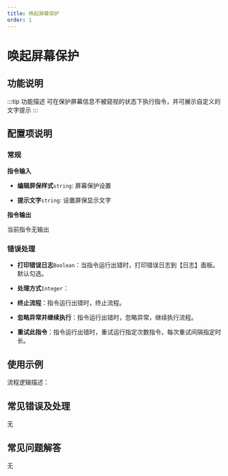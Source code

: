 ```yaml
---
title: 唤起屏幕保护
order: 1
---
```


# 唤起屏幕保护

## 功能说明

:::tip 功能描述
可在保护屏幕信息不被窥视的状态下执行指令，并可展示自定义的文字提示
:::

## 配置项说明

### 常规

**指令输入**

- **编辑屏保样式**`string`: 屏幕保护设置

- **提示文字**`string`: 设置屏保显示文字


**指令输出**

当前指令无输出

### 错误处理

- **打印错误日志**`Boolean`：当指令运行出错时，打印错误日志到【日志】面板。默认勾选。

- **处理方式**`Integer`：

 - **终止流程**：指令运行出错时，终止流程。

 - **忽略异常并继续执行**：指令运行出错时，忽略异常，继续执行流程。

 - **重试此指令**：指令运行出错时，重试运行指定次数指令，每次重试间隔指定时长。

## 使用示例

流程逻辑描述：

## 常见错误及处理

无

## 常见问题解答

无

